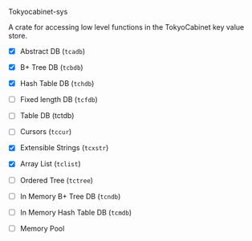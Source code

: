Tokyocabinet-sys

A crate for accessing low level functions in the TokyoCabinet key value store.

- [x] Abstract DB (`tcadb`)
- [x] B+ Tree DB (`tcbdb`)
- [x] Hash Table DB (`tchdb`)
- [ ] Fixed length DB (`tcfdb`)
- [ ] Table DB (tctdb)

- [ ] Cursors (`tccur`)
- [x] Extensible Strings (`tcxstr`)
- [x] Array List (`tclist`)
- [ ] Ordered Tree (`tctree`)
- [ ] In Memory B+ Tree DB (`tcndb`)
- [ ] In Memory Hash Table DB (`tcmdb`)
- [ ] Memory Pool
